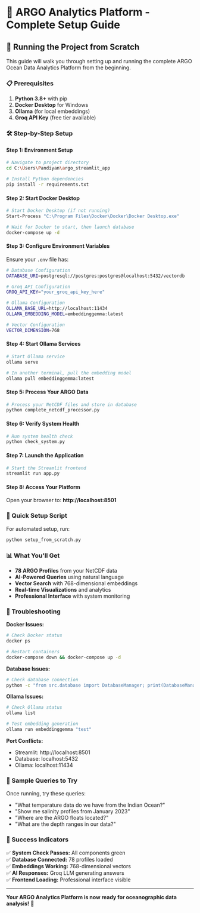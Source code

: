 # 🌊 ARGO Analytics Platform - Complete Setup Guide

## 🚀 Running the Project from Scratch

This guide will walk you through setting up and running the complete ARGO Ocean Data Analytics Platform from the beginning.

### 📋 Prerequisites

1. **Python 3.8+** with pip
2. **Docker Desktop** for Windows
3. **Ollama** (for local embeddings)
4. **Groq API Key** (free tier available)

### 🛠️ Step-by-Step Setup

#### Step 1: Environment Setup
```bash
# Navigate to project directory
cd C:\Users\Pandiyan\argo_streamlit_app

# Install Python dependencies
pip install -r requirements.txt
```

#### Step 2: Start Docker Desktop
```bash
# Start Docker Desktop (if not running)
Start-Process "C:\Program Files\Docker\Docker\Docker Desktop.exe"

# Wait for Docker to start, then launch database
docker-compose up -d
```

#### Step 3: Configure Environment Variables
Ensure your `.env` file has:
```bash
# Database Configuration
DATABASE_URI=postgresql://postgres:postgres@localhost:5432/vectordb

# Groq API Configuration
GROQ_API_KEY="your_groq_api_key_here"

# Ollama Configuration
OLLAMA_BASE_URL=http://localhost:11434
OLLAMA_EMBEDDING_MODEL=embeddinggemma:latest

# Vector Configuration
VECTOR_DIMENSION=768
```

#### Step 4: Start Ollama Services
```bash
# Start Ollama service
ollama serve

# In another terminal, pull the embedding model
ollama pull embeddinggemma:latest
```

#### Step 5: Process Your ARGO Data
```bash
# Process your NetCDF files and store in database
python complete_netcdf_processor.py
```

#### Step 6: Verify System Health
```bash
# Run system health check
python check_system.py
```

#### Step 7: Launch the Application
```bash
# Start the Streamlit frontend
streamlit run app.py
```

#### Step 8: Access Your Platform
Open your browser to: **http://localhost:8501**

### 🔧 Quick Setup Script

For automated setup, run:
```bash
python setup_from_scratch.py
```

### 📊 What You'll Get

- **78 ARGO Profiles** from your NetCDF data
- **AI-Powered Queries** using natural language
- **Vector Search** with 768-dimensional embeddings
- **Real-time Visualizations** and analytics
- **Professional Interface** with system monitoring

### 🚨 Troubleshooting

**Docker Issues:**
```bash
# Check Docker status
docker ps

# Restart containers
docker-compose down && docker-compose up -d
```

**Database Issues:**
```bash
# Check database connection
python -c "from src.database import DatabaseManager; print(DatabaseManager().get_database_stats())"
```

**Ollama Issues:**
```bash
# Check Ollama status
ollama list

# Test embedding generation
ollama run embeddinggemma "test"
```

**Port Conflicts:**
- Streamlit: http://localhost:8501
- Database: localhost:5432
- Ollama: localhost:11434

### 📝 Sample Queries to Try

Once running, try these queries:
- "What temperature data do we have from the Indian Ocean?"
- "Show me salinity profiles from January 2023"
- "Where are the ARGO floats located?"
- "What are the depth ranges in our data?"

### 🎯 Success Indicators

✅ **System Check Passes:** All components green  
✅ **Database Connected:** 78 profiles loaded  
✅ **Embeddings Working:** 768-dimensional vectors  
✅ **AI Responses:** Groq LLM generating answers  
✅ **Frontend Loading:** Professional interface visible  

---

**Your ARGO Analytics Platform is now ready for oceanographic data analysis!** 🌊